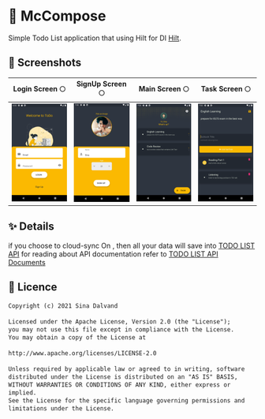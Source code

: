 # 🍔 McCompose

Simple Todo List application that using Hilt for DI [Hilt](https://github.com/google/dagger).

## 📱 Screenshots

| Login Screen 🌕 | SignUp Screen 🌕 | Main Screen 🌕 | Task Screen 🌕 |
| ---- | ---- | ---- | ---- |
| ![](art/login.png) | ![](art/signup.png) | ![](art/main.png) | ![](art/task.png) |

## ✨ Details

if you choose to cloud-sync On , then all your data will save into [TODO LIST API](https://api-nodejs-todolist.herokuapp.com)
for reading about API documentation refer to [TODO LIST API Documents](https://documenter.getpostman.com/view/8858534/SW7dX7JG)

## 📄 Licence
```
Copyright (c) 2021 Sina Dalvand

Licensed under the Apache License, Version 2.0 (the "License");
you may not use this file except in compliance with the License.
You may obtain a copy of the License at

http://www.apache.org/licenses/LICENSE-2.0

Unless required by applicable law or agreed to in writing, software
distributed under the License is distributed on an "AS IS" BASIS,
WITHOUT WARRANTIES OR CONDITIONS OF ANY KIND, either express or implied.
See the License for the specific language governing permissions and
limitations under the License.
```
